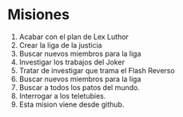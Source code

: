 # Misiones

1. Acabar con el plan de Lex Luthor
2. Crear la liga de la justicia
3. Buscar nuevos miembros para la liga
5. Investigar los trabajos del Joker
6. Tratar de investigar que trama el Flash Reverso
7. Buscar nuevos miembros para la liga
8. Buscar a todos los patos del mundo.
9. Interrogar a los teletubies.
10. Esta mision viene desde github.

